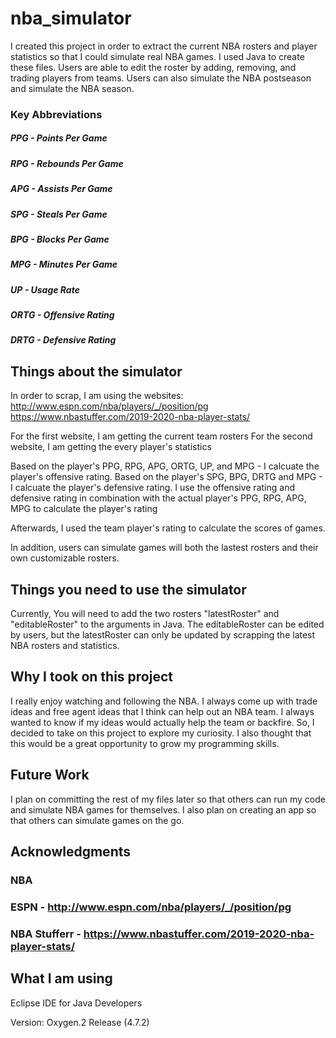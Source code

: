 # nba_simulator

I created this project in order to extract the current NBA rosters and player statistics so that I could simulate real NBA games. I used Java to create these files. Users are able to edit the roster by adding, removing, and trading players from teams. Users can also simulate the NBA postseason and simulate the NBA season.

### Key Abbreviations
 ##### PPG - Points Per Game
 ##### RPG - Rebounds Per Game
 ##### APG - Assists Per Game
 ##### SPG - Steals Per Game
 ##### BPG - Blocks Per Game
 ##### MPG - Minutes Per Game
 ##### UP - Usage Rate
 ##### ORTG - Offensive Rating
 ##### DRTG - Defensive Rating

## Things about the simulator

In order to scrap, I am using the websites: 
http://www.espn.com/nba/players/_/position/pg 
https://www.nbastuffer.com/2019-2020-nba-player-stats/

For the first website, I am getting the current team rosters
For the second website, I am getting the every player's statistics

Based on the player's PPG, RPG, APG, ORTG, UP, and MPG - I calcuate the player's offensive rating.
Based on the player's SPG, BPG, DRTG and MPG - I calcuate the player's defensive rating.
I use the offensive rating and defensive rating in combination with the actual player's PPG, RPG, APG, MPG to calculate the player's rating

Afterwards, I used the team player's rating to calculate the scores of games.

In addition, users can simulate games will both the lastest rosters and their own customizable rosters.

## Things you need to use the simulator

Currently, You will need to add the two rosters "latestRoster" and "editableRoster" to the arguments in Java. The editableRoster can be edited by users, but the latestRoster can only be updated by scrapping the latest NBA rosters and statistics.


## Why I took on this project

I really enjoy watching and following the NBA. I always come up with trade ideas and free agent ideas that I think can help out an NBA team. I always wanted to know if my ideas would actually help the team or backfire. So, I decided to take on this project to explore my curiosity. I also thought that this would be a great opportunity to grow my programming skills.

## Future Work

I plan on committing the rest of my files later so that others can run my code and simulate NBA games for themselves. I also plan on creating an app so that others can simulate games on the go.

## Acknowledgments

### NBA 
### ESPN - http://www.espn.com/nba/players/_/position/pg
### NBA Stufferr - https://www.nbastuffer.com/2019-2020-nba-player-stats/

## What I am using 
Eclipse IDE for Java Developers

Version: Oxygen.2 Release (4.7.2)
